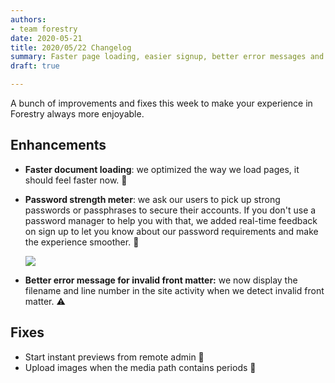 ```yaml
---
authors:
- team forestry
date: 2020-05-21
title: 2020/05/22 Changelog
summary: Faster page loading, easier signup, better error messages and various fixes
draft: true

---
```

A bunch of improvements and fixes this week to make your experience in Forestry always more enjoyable.

## Enhancements

* **Faster document loading**: we optimized the way we load pages, it should feel faster now. 🚀
* **Password strength meter**: we ask our users to pick up strong passwords or passphrases to secure their accounts. If you don't use a password manager to help you with that, we added real-time feedback on sign up to let you know about our password requirements and make the experience smoother. 🔐

  ![](/uploads/2020/05/password-strength-helper.png)
* **Better error message for invalid front matter:** we now display the filename and line number in the site activity when we detect invalid front matter. ⚠️

## Fixes

* Start instant previews from remote admin 👀
* Upload images when the media path contains periods 🌁